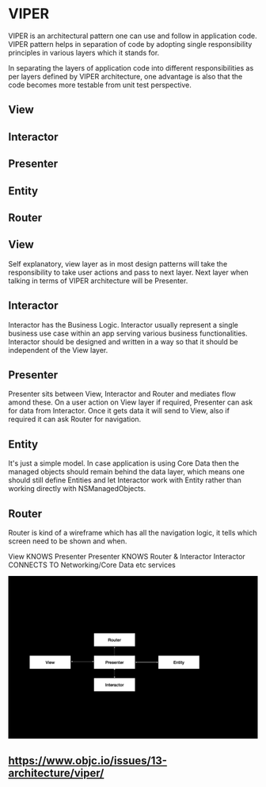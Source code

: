 #  VIPER

VIPER is an architectural pattern one can use and follow in application code.
VIPER pattern helps in separation of code by adopting single responsibility principles
in various layers which it stands for.

In separating the layers of application code into different responsibilities as per
layers defined by VIPER architecture, one advantage is also that the code becomes
more testable from unit test perspective.

## View
## Interactor
## Presenter
## Entity
## Router


## View

Self explanatory, view layer as in most design patterns will take the responsibility
to take user actions and pass to next layer. Next layer when talking in terms of 
VIPER architecture will be Presenter.

## Interactor

Interactor has the Business Logic. Interactor usually represent a single business
use case within an app serving various business functionalities. Interactor should
be designed and written in a way so that it should be independent of the View layer.

## Presenter

Presenter sits between View, Interactor and Router and mediates flow amond these.
On a user action on View layer if required, Presenter can ask for data from Interactor.
Once it gets data it will send to View, also if required it can ask Router for 
navigation.

## Entity

It's just a simple model. In case application is using Core Data then the managed
objects should remain behind the data layer, which means one should still define
Entities and let Interactor work with Entity rather than working directly with
NSManagedObjects.

## Router

Router is kind of a wireframe which has all the navigation logic, it tells which
screen need to be shown and when.


View KNOWS Presenter
Presenter KNOWS Router & Interactor
Interactor CONNECTS TO Networking/Core Data etc services

![VIPER Architecture](resources/viperArchitectureBasicDiagram.png "VIPER Architecture")


## https://www.objc.io/issues/13-architecture/viper/
